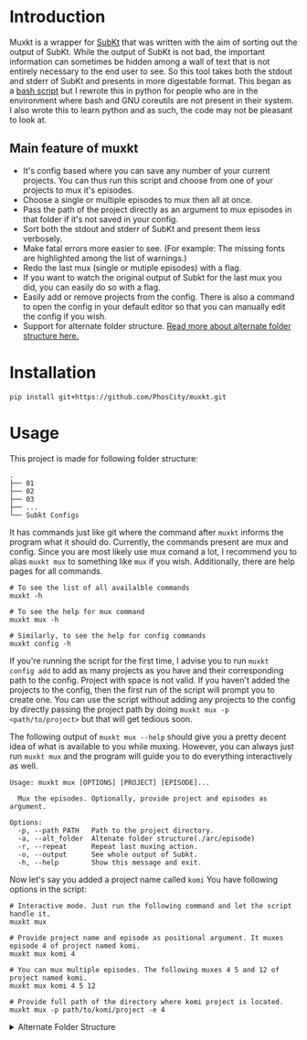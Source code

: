# Introduction

Muxkt is a wrapper for [SubKt](https://github.com/Myaamori/SubKt) that was written with the aim of sorting out the output of SubKt. While the output of SubKt is not bad, the important information can sometimes be hidden among a wall of text that is not entirely necessary to the end user to see. So this tool takes both the stdout and stderr of SubKt and presents in more digestable format. This began as a [bash script](https://github.com/PhosCity/muxsh) but I rewrote this in python for people who are in the environment where bash and GNU coreutils are not present in their system. I also wrote this to learn python and as such, the code may not be pleasant to look at.

## Main feature of muxkt

* It's config based where you can save any number of your current projects. You can thus run this script and choose from one of your projects to mux it's episodes.
* Choose a single or multiple episodes to mux then all at once.
* Pass the path of the project directly as an argument to mux episodes in that folder if it's not saved in your config.
* Sort both the stdout and stderr of SubKt and present them less verbosely.
* Make fatal errors more easier to see. (For example: The missing fonts are highlighted among the list of warnings.)
* Redo the last mux (single or mutiple episodes) with a flag.
* If you want to watch the original output of Subkt for the last mux you did, you can easily do so with a flag.
* Easily add or remove projects from the config. There is also a command to open the config in your default editor so that you can manually edit the config if you wish.
* Support for alternate folder structure. [Read more about alternate folder structure here.](https://github.com/PhosCity/muxkt#alternate-folder-structure)

# Installation

```
pip install git+https://github.com/PhosCity/muxkt.git
```

# Usage
This project is made for following folder structure:
```
.
├── 01
├── 02
├── 03
├── ...
└── Subkt Configs
```

It has commands just like git where the command after `muxkt` informs the program what it should do. Currently, the commands present are mux and config. Since you are most likely use mux comand a lot, I recommend you to alias `muxkt mux` to something like `mux` if you wish. Additionally, there are help pages for all commands.

```
# To see the list of all availalble commands
muxkt -h

# To see the help for mux command
muxkt mux -h

# Similarly, to see the help for config commands
muxkt config -h
```

If you're running the script for the first time, I advise you to run `muxkt config add` to add as many projects as you have and their corresponding path to the config. Project with space is not valid. If you haven't added the projects to the config, then the first run of the script will prompt you to create one. You can use the script without adding any projects to the config by directly passing the project path by doing `muxkt mux -p <path/to/project>` but that will get tedious soon.

The following output of `muxkt mux --help` should give you a pretty decent idea of what is available to you while muxing. However, you can always just run `muxkt mux` and the program will guide you to do everything interactively as well.

```
Usage: muxkt mux [OPTIONS] [PROJECT] [EPISODE]...

  Mux the episodes. Optionally, provide project and episodes as argument.

Options:
  -p, --path PATH   Path to the project directory.
  -a, --alt_folder  Altenate folder structure(./arc/episode)
  -r, --repeat      Repeat last muxing action.
  -o, --output      See whole output of Subkt.
  -h, --help        Show this message and exit.
```

Now let's say you added a project name called `komi` You have following options in the script:

```
# Interactive mode. Just run the following command and let the script handle it.
muxkt mux

# Provide project name and episode as positional argument. It muxes episode 4 of project named komi.
muxkt mux komi 4

# You can mux multiple episodes. The following muxes 4 5 and 12 of project named komi.
muxkt mux komi 4 5 12

# Provide full path of the directory where komi project is located.
muxkt mux -p path/to/komi/project -e 4
```

<details>
  <summary>Alternate Folder Structure</summary>

	This program has a flag `muxkt mux -a` for alternate folder structure. You will probably never have to use this but I have implemented this folder structure for a couple of my projects thus I have added this here. The folder structure looks like this:
	```.
	├── 01 Name of Arc 1/ Season 1
	│   ├── 01
	│   ├── 02
	│   └── ...
	├── 02 Name of Arc2/ Season 2
	│   ├── 01
	│   ├── 02
	│   └── ...
	├── ...
	│   ├── ...
	└── Subkt Configs
	```
	This folder structure became necessary for me because I was handling projects of hundreds of epidodes and thus I had to divide the episodes in their respective arcs. If you have this folder structure, use `-a` flag while muxing and the project will prompt you to choose both an arc and the episode of that arc for muxing.

	To explain briefly, instead of doing `mux.01`, we're doing `mux.arc_01` where, for automation, I set `arc` in sub.properties by taking the folder name of the arc, remove first 3 characters, make everything lowercase and remove space. So, for example, if the folder name was `02 Orange Town`, removing first 3 characters gives `Orange Town`, then making lowercase gives `orange town` and removing spaces gives `orangetown`. Thus, to mux episode 1 of arc `Orange Town`, the SubKt commands becomes `mux.orangetown_01`.

	If the `arc` in the sub.properties has not been set to follow this rule, then the exception can be defined in config under `Exceptions` section as follows where key is what would it be if it followed the rule above and value is what is actually set in sub.properties:

	```
	[Exceptions]
	davybackfight = dbf
	```

	Additionally, you can add projects that have alternate folder structure in config as shown below:

	```
	[Alt-Folder]
	project1 = alt
	project2 = alt
	```
</details>
